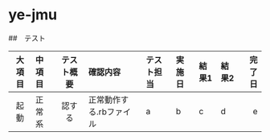 ye-jmu
======

##　テスト

|大項目|中項目|テスト概要|確認内容|テスト担当|実施日|結果1|結果2|完了日|
|:--:|:-----|:--:|:--|:--|:--|:--|:--|--:|
|起動|正常系|認する|正常動作する.rbファイル|a|b|c|d|e|
